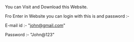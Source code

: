 You can Visit and Download this Website.

Fro Enter in Website you can login with this is and password :-

E-mail id :- "john@gmail.com"

Password :- "John@123"
